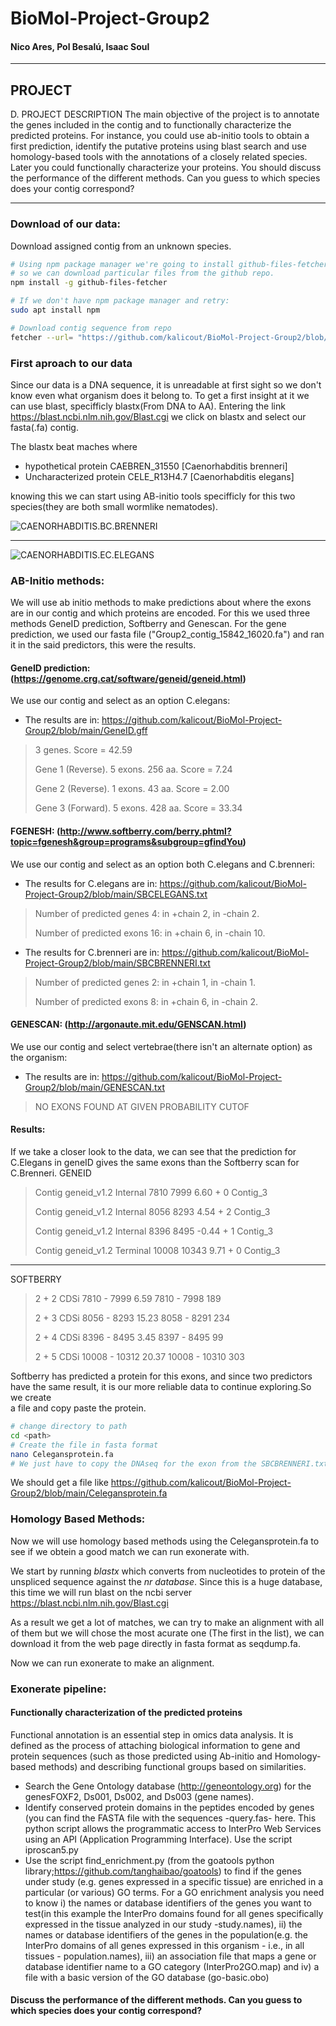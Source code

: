 # BioMol-Project-Group2

#### Nico Ares, Pol Besalú, Isaac Soul
------

## PROJECT

D. PROJECT DESCRIPTION
The main objective of the project is to annotate the genes included in the contig and to functionally characterize the predicted proteins. For instance, you could use ab-initio tools to obtain a first prediction, identify the putative proteins using blast search and use homology-based tools with the annotations of a closely related species. Later you could functionally characterize your proteins. You should discuss the performance of the different methods. Can you guess to which species does your contig correspond?

------

### Download of our data:

Download assigned contig from an unknown species.

```bash
# Using npm package manager we're going to install github-files-fetcher
# so we can download particular files from the github repo.
npm install -g github-files-fetcher

# If we don't have npm package manager and retry:
sudo apt install npm

# Download contig sequence from repo
fetcher --url= "https://github.com/kalicout/BioMol-Project-Group2/blob/main/Group2_contig_15842_16020.fa"
```

### First aproach to our data

Since our data is a DNA sequence, it is unreadable at first sight so we don't know even what organism does it belong to. To get a first insight at it we can use blast, specifficly blastx(From DNA to AA). Entering the link https://blast.ncbi.nlm.nih.gov/Blast.cgi we click on blastx and select our fasta(.fa) contig.

The blastx beat maches where 
* hypothetical protein CAEBREN_31550 [Caenorhabditis brenneri]
* Uncharacterized protein CELE_R13H4.7 [Caenorhabditis elegans]

knowing this we can start using AB-initio tools specifficly for this two species(they are both small wormlike nematodes).


![CAENORHABDITIS.B](https://github.com/kalicout/BioMol-Project-Group2/blob/main/CB.jpg)C.BRENNERI

------

![CAENORHABDITIS.E](https://github.com/kalicout/BioMol-Project-Group2/blob/main/CE.jpg)C.ELEGANS


### AB-Initio methods:
  
We will use ab initio methods to make predictions about where the exons are in our contig and which proteins are encoded. For this we used three methods GeneID prediction, Softberry and Genescan. For the gene prediction, we used our fasta file ("Group2_contig_15842_16020.fa") and ran it in the said predictors, this were the results.
  
  #### GeneID  prediction: (https://genome.crg.cat/software/geneid/geneid.html)
   We use our contig and select as an option C.elegans:
   * The results are in: https://github.com/kalicout/BioMol-Project-Group2/blob/main/GeneID.gff
   > 3 genes. Score = 42.59 
   > 
   > Gene 1 (Reverse). 5 exons. 256 aa. Score = 7.24 
   > 
   > Gene 2 (Reverse). 1 exons. 43 aa. Score = 2.00 
   > 
   > Gene 3 (Forward). 5 exons. 428 aa. Score = 33.34 
  #### FGENESH: (http://www.softberry.com/berry.phtml?topic=fgenesh&group=programs&subgroup=gfindYou)
   We use our contig and select as an option both C.elegans and C.brenneri:
   * The results for C.elegans are in: https://github.com/kalicout/BioMol-Project-Group2/blob/main/SBCELEGANS.txt
   > Number of predicted genes 4: in +chain 2, in -chain 2.
   > 
   > Number of predicted exons 16: in +chain 6, in -chain 10.
   * The results for C.brenneri are in: https://github.com/kalicout/BioMol-Project-Group2/blob/main/SBCBRENNERI.txt
   > Number of predicted genes 2: in +chain 1, in -chain 1.
   > 
   > Number of predicted exons 8: in +chain 6, in -chain 2.

  #### GENESCAN: (http://argonaute.mit.edu/GENSCAN.html)
   We use our contig and select vertebrae(there isn't an alternate option) as the organism:
   * The results are in: https://github.com/kalicout/BioMol-Project-Group2/blob/main/GENESCAN.txt
   > NO EXONS FOUND AT GIVEN PROBABILITY CUTOF
  
  #### Results:
  
  If we take a closer look to the data, we can see that the prediction for C.Elegans in geneID gives the same exons than the Softberry scan for C.Brenneri.
  GENEID
  > Contig	geneid_v1.2	Internal	7810	7999	 6.60	+	0	Contig_3
  > 
  > Contig	geneid_v1.2	Internal	8056	8293	 4.54	+	2	Contig_3
  > 
  > Contig	geneid_v1.2	Internal	8396	8495	-0.44	+	1	Contig_3
  > 
  > Contig	geneid_v1.2	Terminal	10008	10343	 9.71	+	0	Contig_3
  > 
------
  SOFTBERRY
  > 2 +    2 CDSi      7810 -      7999    6.59      7810 -      7998    189
  > 
  > 2 +    3 CDSi      8056 -      8293   15.23      8058 -      8291    234
  > 
  > 2 +    4 CDSi      8396 -      8495    3.45      8397 -      8495     99
  > 
  > 2 +    5 CDSi     10008 -     10312   20.37     10008 -     10310    303
  > 
  
  Softberry has predicted a protein for this exons, and since two predictors have the same result, it is our more reliable data to continue exploring.So we create        
  a file and copy paste the protein.
  ```bash
  # change directory to path
  cd <path>
  # Create the file in fasta format
  nano Celegansprotein.fa
  # We just have to copy the DNAseq for the exon from the SBCBRENNERI.txt file and paste in the terminal, then we use ctrl+X to save the file.
  ```
  We should get a file like https://github.com/kalicout/BioMol-Project-Group2/blob/main/Celegansprotein.fa

### Homology Based Methods:

 Now we will use homology based methods using the Celegansprotein.fa to see if we obtein a good match we can run exonerate with.

We start by running *blastx* which converts from nucleotides to protein of the unspliced sequence against the *nr database*. Since this is a huge database, this time we will run blast on the ncbi server https://blast.ncbi.nlm.nih.gov/Blast.cgi

As a result we get a lot of matches, we can try to make an alignment with all of them but we will chose the most acurate one (The first in the list), we can download it from the web page directly in fasta format as seqdump.fa.

Now we can run exonerate to make an alignment.
### Exonerate pipeline:


#### Functionally characterization of the predicted proteins

Functional annotation is an essential step in omics data analysis. It is defined as the process of attaching biological information to gene and protein sequences (such as those predicted using Ab-initio and Homology-based methods) and describing functional groups based on similarities.

- Search the Gene Ontology database (http://geneontology.org) for the genesFOXF2, Ds001, Ds002, and Ds003 (gene names).
- Identify conserved protein domains in the peptides encoded by genes (you can find the FASTA file with the sequences -query.fas- here. This python script allows the programmatic access to InterPro Web Services using an API (Application Programming Interface). Use the script  iproscan5.py
- Use   the   script  find_enrichment.py (from the  goatools python library;https://github.com/tanghaibao/goatools) to find if the genes under study (e.g. genes expressed in a specific tissue)  are enriched in a particular (or various) GO terms. For a GO enrichment analysis you need to know i) the names or database identifiers of the genes you want to test(in this example the InterPro domains found for all genes specifically expressed in the tissue analyzed in our study -study.names), ii) the names or database identifiers of the genes in the population(e.g. the InterPro domains of all genes expressed in this organism - i.e., in all tissues - population.names), iii) an association file that maps a gene or database identifier name to a GO category (InterPro2GO.map) and iv) a file with a basic version of the GO database (go-basic.obo)



#### Discuss the performance of the different methods. Can you guess to which species does your contig correspond?

